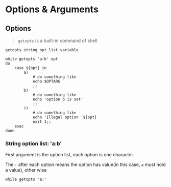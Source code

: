 # Options & Arguments

## Options

> `getopts` is a built-in command of shell

```shell
getopts string_opt_list variable
```

```shell
while getopts 'a:b' opt
do
    case ${opt} in
        a) 
            # do something like
            echo $OPTARG
            ;;
        b)
            # do something like
            echo 'option b is set'
            ;;
        ?)
            # do something like
            echo 'Illegal option '${opt}
            exit 1;;
    esac
done
```

### String option list: 'a:b'

First argument is the option list, each option is one character.

The `:` after each option means the option has value(in this case, `a` must hold a value), other wise

```shell
while getopts 'a:'
```
